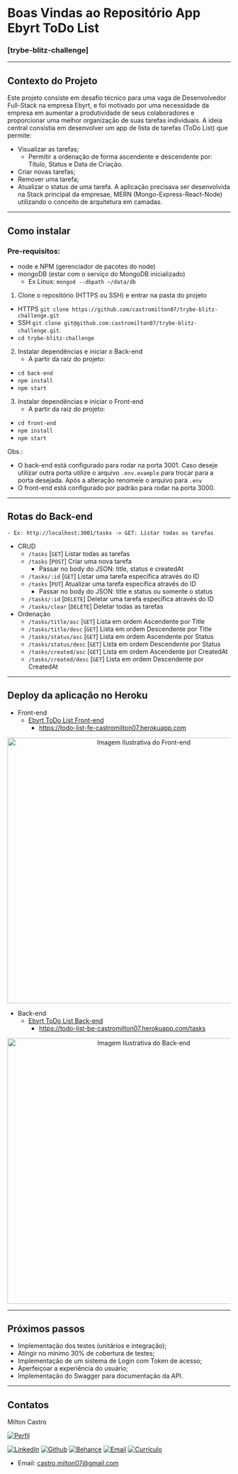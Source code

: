 # Boas Vindas ao Repositório App Ebyrt ToDo List
### [trybe-blitz-challenge]

---
## Contexto do Projeto

Este projeto consiste em desafio técnico para uma vaga de Desenvolvedor Full-Stack na empresa Ebyrt, e foi motivado por uma necessidade da empresa em aumentar a produtividade de seus colaboradores e proporcionar uma melhor organização de suas tarefas individuais.
A ideia central consistia em desenvolver um app de lista de tarefas (ToDo List) que permite:
- Visualizar as tarefas;
    - Permitir a ordenação de forma ascendente e descendente por: Título, Status e Data de Criação.
- Criar novas tarefas;
- Remover uma tarefa;
- Atualizar o status de uma tarefa.
A aplicação precisava ser desenvolvida na Stack principal da empresae, MERN (Mongo-Express-React-Node) utilizando o conceito de arquitetura em camadas.

---
## Como instalar

### Pre-requisitos:
- node e NPM (gerenciador de pacotes do node)
- mongoDB (estar com o serviço do MongoDB inicializado)
    - Ex Linux: `mongod --dbpath ~/data/db`

1. Clone o repositório (HTTPS ou SSH) e entrar na pasta do projeto
- HTTPS `git clone https://github.com/castromilton07/trybe-blitz-challenge.git`
- SSH `git clone git@github.com:castromilton07/trybe-blitz-challenge.git`.
- `cd trybe-blitz-challenge`

2. Instalar dependências e iniciar o Back-end
    - A partir da raiz do projeto:
- `cd back-end`
- `npm install`
- `npm start`

3. Instalar dependências e iniciar o Front-end
    - A partir da raiz do projeto:
- `cd front-end`
- `npm install`
- `npm start`

Obs.:
- O back-end está configurado para rodar na porta 3001. Caso deseje utilizar outra porta utilize o arquivo `.env.example` para trocar para a porta desejada. Após a alteração renomeie o arquivo para `.env`
- O front-end está configurado por padrão para rodar na porta 3000.

---
## Rotas do Back-end
    - Ex: http://localhost:3001/tasks -> GET: Listar todas as tarefas
- CRUD
    -  `/tasks` [`GET`]  Listar todas as tarefas
    -  `/tasks` [`POST`]  Criar uma nova tarefa
        - Passar no body do JSON: title, status e createdAt  
    -  `/tasks/:id` [`GET`]  Listar uma tarefa específica através do ID
    -  `/tasks` [`PUT`]  Atualizar uma tarefa específica através do ID
        - Passar no body do JSON: title e status ou somente o status
    - `/tasks/:id` [`DELETE`]  Deletar uma tarefa específica através do ID
    - `/tasks/clear` [`DELETE`]  Deletar todas as tarefas
- Ordenação
    -  `/tasks/title/asc` [`GET`]  Lista em ordem Ascendente por Title
    -  `/tasks/title/desc` [`GET`]  Lista em ordem Descendente por Title
    -  `/tasks/status/asc` [`GET`]  Lista em ordem Ascendente por Status
    -  `/tasks/status/desc` [`GET`]  Lista em ordem Descendente por Status
    -  `/tasks/created/asc` [`GET`]  Lista em ordem Ascendente por CreatedAt
    -  `/tasks/created/desc` [`GET`]  Lista em ordem Descendente por CreatedAt

---
## Deploy da aplicação no Heroku
- Front-end
    -  [Ebyrt ToDo List Front-end](https://todo-list-fe-castromilton07.herokuapp.com)
        - https://todo-list-fe-castromilton07.herokuapp.com
<p align="center">
  <img src="https://bit.ly/EbyrtToDoListFrontEnd" alt="Imagem Ilustrativa do Front-end" width="600px">
</p>

- Back-end
    -  [Ebyrt ToDo List Back-end](https://todo-list-be-castromilton07.herokuapp.com/tasks)
        - https://todo-list-be-castromilton07.herokuapp.com/tasks
<p align="center">
  <img src="https://bit.ly/EbyrtToDoListBackEnd" alt="Imagem Ilustrativa do Back-end" width="600px">
</p>

---
## Próximos passos
- Implementação dos testes (unitários e integração);
- Atingir no mínimo 30% de cobertura de testes;
- Implementação de um sistema de Login com Token de acesso;
- Aperfeiçoar a experiência do usuário;
- Implementação do Swagger para documentação da API.

---
## Contatos

Milton Castro

[![Perfil](https://bit.ly/perfil_150px)](https://www.linkedin.com/in/milton-castro/)

[![LinkedIn](https://bit.ly/linkedin_30px)](https://www.linkedin.com/in/milton-castro/)
[![Github](https://bit.ly/github_30)](https://github.com/castromilton07)
[![Behance](https://bit.ly/behance_30px)](http://be.net/milton-castro)
[![Email](https://bit.ly/gmail_30)](mailto://castro.milton07@gmail.com)
[![Currículo](https://bit.ly/cv_30px)](http://bit.ly/miltoncastro-cv-4)

- Email: castro.milton07@gmail.com

